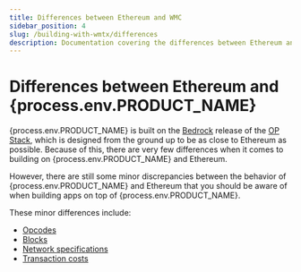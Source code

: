 ```yaml
---
title: Differences between Ethereum and WMC
sidebar_position: 4
slug: /building-with-wmtx/differences
description: Documentation covering the differences between Ethereum and WMC. This page includes details on differences between opcodes, blocks, network specifications, and transaction costs.
---
```


# Differences between Ethereum and {process.env.PRODUCT_NAME}

{process.env.PRODUCT_NAME} is built on the [Bedrock](https://stack.optimism.io/docs/releases/bedrock/explainer/) release of the [OP Stack](https://stack.optimism.io/), which is designed from the ground up to be as close to Ethereum as possible. Because of this, there are very few differences when it comes to building on {process.env.PRODUCT_NAME} and Ethereum.

However, there are still some minor discrepancies between the behavior of {process.env.PRODUCT_NAME} and Ethereum that you should be aware of when building apps on top of {process.env.PRODUCT_NAME}.

These minor differences include:

- [Opcodes](https://stack.optimism.io/docs/releases/bedrock/differences/#opcode-differences)
- [Blocks](https://stack.optimism.io/docs/releases/bedrock/differences/#blocks)
- [Network specifications](https://stack.optimism.io/docs/releases/bedrock/differences/#network-specifications)
- [Transaction costs](https://stack.optimism.io/docs/releases/bedrock/differences/#transaction-costs)
